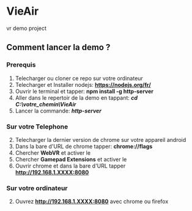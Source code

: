 # VieAir
vr demo project


## Comment lancer la demo ?

### Prerequis
1. Telecharger ou cloner ce repo sur votre ordinateur
2. Telecharger et Installer nodejs: **https://nodejs.org/fr/**
3. Ouvrir le terminal et tapper: **npm install -g http-server**
4. Aller dans le repertoir de la demo en tappant: ***cd C:\votre_chemin\VieAir***
5. Lancer la commande: ***http-server***

### Sur votre Telephone
2. Telecharger la dernier version de chrome sur votre appareil android
3. Dans la bare d'URL de chrome tapper: **chrome://flags**
4. Chercher **WebVR** et activer le
5. Chercher **Gamepad Extensions** et activer le
7. Ouvrir chrome et dans la bare d'URL tapper **http://192.168.1.XXXX:8080**

### Sur votre ordinateur
2. Ouvrez **http://192.168.1.XXXX:8080** avec chrome ou firefox

